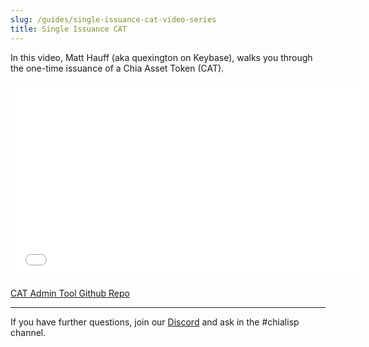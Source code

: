 ```yaml
---
slug: /guides/single-issuance-cat-video-series
title: Single Issuance CAT
---
```


In this video, Matt Hauff (aka quexington on Keybase), walks you through the one-time issuance of a Chia Asset Token (CAT).

<div class="videoWrapper">
<iframe src="//www.youtube.com/embed/yxagP_VC8BE" frameborder="0" allowfullscreen webkitallowfullscreen mozallowfullscreen width="560" height="315"></iframe>
</div>

[CAT Admin Tool Github Repo](https://github.com/Chia-Network/CAT-admin-tool)

---

If you have further questions, join our [Discord](https://discord.gg/chia) and ask in the #chialisp channel.
